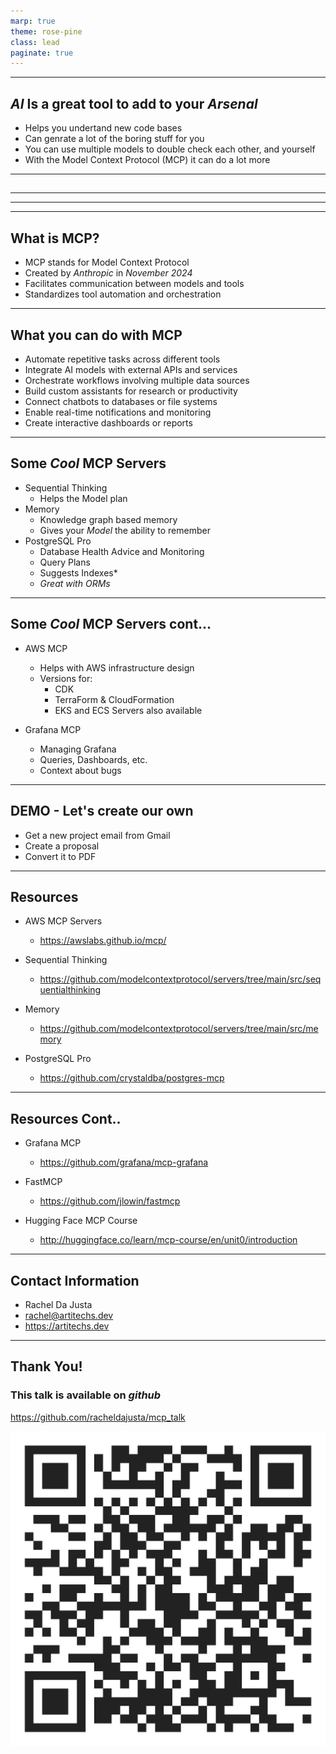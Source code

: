 ```yaml
---
marp: true
theme: rose-pine
class: lead
paginate: true
---
```

<!-- _backgroundImage: 'url(./images/cart.jpg)'
_backgroundSize: cover 
_backgroundColor: 'rgba(0,0,0,0.5)'
_color: white -->
---

## *AI* Is a great tool to add to your *Arsenal*
- Helps you undertand new code bases
- Can genrate a lot of the boring stuff for you
- You can use multiple models to double check each other, and yourself
- With the Model Context Protocol (MCP) it can do a lot more
---
<!-- _backgroundImage: 'url(./images/f1.jpg)'
_backgroundSize: cover 
_backgroundColor: 'rgba(0,0,0,0.5)'
_color: white -->
##
---
<!-- _backgroundImage: 'url(./images/crashed.webp)'
_backgroundSize: cover 
_backgroundColor: 'rgba(0,0,0,0.5)'
_color: white -->
---

<!-- _backgroundImage: 'url(./images/background.jpg)'
_backgroundSize: cover 
_backgroundColor: 'rgba(0,0,0,0.5)'
_color: white -->



---

## What is MCP?
- MCP stands for Model Context Protocol
- Created by *Anthropic* in *November 2024*
- Facilitates communication between models and tools
- Standardizes tool automation and orchestration


---

## What you can do with MCP
- Automate repetitive tasks across different tools
- Integrate AI models with external APIs and services
- Orchestrate workflows involving multiple data sources
- Build custom assistants for research or productivity
- Connect chatbots to databases or file systems
- Enable real-time notifications and monitoring
- Create interactive dashboards or reports

---

## Some *Cool* MCP Servers
 - Sequential Thinking
    - Helps the Model plan
 - Memory
    - Knowledge graph based memory
    - Gives your *Model* the ability to remember
 - PostgreSQL Pro
    - Database Health Advice and Monitoring
    - Query Plans
    - Suggests Indexes*
    - *Great with ORMs*   
---

## Some *Cool* MCP Servers cont...
- AWS MCP
    - Helps with AWS infrastructure design
    - Versions for:
        - CDK
        - TerraForm & CloudFormation
        - EKS and ECS Servers also available

- Grafana MCP
   - Managing Grafana
   - Queries, Dashboards, etc.
   - Context about bugs

---

## DEMO - Let's create our own

- Get a new project email from Gmail
- Create a proposal
- Convert it to PDF

---

## Resources

- AWS MCP Servers
    - https://awslabs.github.io/mcp/

- Sequential Thinking
    - https://github.com/modelcontextprotocol/servers/tree/main/src/sequentialthinking

- Memory
    - https://github.com/modelcontextprotocol/servers/tree/main/src/memory

- PostgreSQL Pro
    - https://github.com/crystaldba/postgres-mcp

---

## Resources Cont..    
- Grafana MCP
    - https://github.com/grafana/mcp-grafana

- FastMCP
    - https://github.com/jlowin/fastmcp

- Hugging Face MCP Course
    - http://huggingface.co/learn/mcp-course/en/unit0/introduction

---

## Contact Information

- Rachel Da Justa
- rachel@artitechs.dev
- https://artitechs.dev

---
## Thank You!
### This talk is available on *github*
https://github.com/racheldajusta/mcp_talk

![GitHub](./images/github-link.png)


